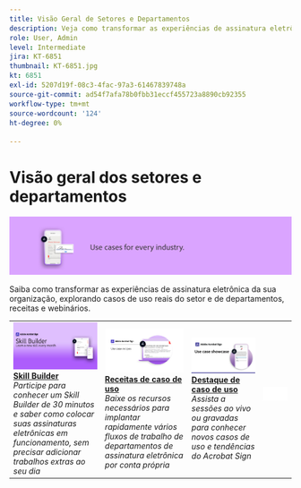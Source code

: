 ```yaml
---
title: Visão Geral de Setores e Departamentos
description: Veja como transformar as experiências de assinatura eletrônica de clientes e funcionários nesses casos reais de uso, receitas e webinários de departamentos e do setor
role: User, Admin
level: Intermediate
jira: KT-6851
thumbnail: KT-6851.jpg
kt: 6851
exl-id: 5207d19f-08c3-4fac-97a3-61467839748a
source-git-commit: ad54f7afa78b0fbb31eccf455723a8890cb92355
workflow-type: tm+mt
source-wordcount: '124'
ht-degree: 0%

---
```


# Visão geral dos setores e departamentos

![Acrobat Sign Industry Image](../assets/Hero-Industry.png)

Saiba como transformar as experiências de assinatura eletrônica da sua organização, explorando casos de uso reais do setor e de departamentos, receitas e webinários.

<table style="table-layout:fixed">
<tr>
  <td>
    <a href="innovation-series.md">
      <img alt="Skill Builder" src="../assets/SB_1280.jpg" />
    </a>
    <div>
    <a href="innovation-series.md"><strong>Skill Builder</strong></a>
    </div>
    <em>Participe para conhecer um Skill Builder de 30 minutos e saber como colocar suas assinaturas eletrônicas em funcionamento, sem precisar adicionar trabalhos extras ao seu dia</em>
    <br>
  </td>
  <td>
    <a href="recipes.md">
      <img alt="Receitas de caso de uso" src="../assets/Expand_RecipeR.png" />
    </a>
    <div>
    <a href="recipes.md"><strong>Receitas de caso de uso</strong></a>
    </div>
    <em>Baixe os recursos necessários para implantar rapidamente vários fluxos de trabalho de departamentos de assinatura eletrônica por conta própria</em>
    <br>
  </td>
  <td>
    <a href="use-case-showcase.md">
      <img alt="Destaque de caso de uso" src="../assets/UseCaseShowcaseR.png" />
    </a>
    <div>
    <a href="use-case-showcase.md"><strong>Destaque de caso de uso</strong></a>
    </div>
    <em>Assista a sessões ao vivo ou gravadas para conhecer novos casos de uso e tendências do Acrobat Sign</em>
    <br>
  </td>
  <td>
    <img alt="Espaçador" src="../assets/Whitespacer.png" />
    <div>
    <br>
  </td>
</tr>
</table>

